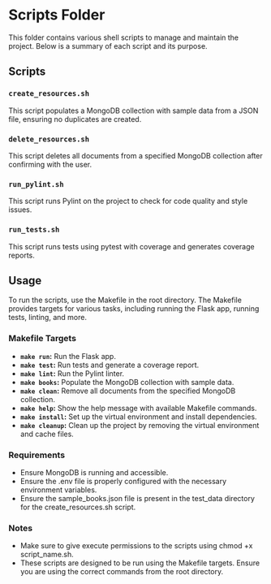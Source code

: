 # Scripts Folder

This folder contains various shell scripts to manage and maintain the project. Below is a summary of each script and its purpose.

## Scripts

### `create_resources.sh`

This script populates a MongoDB collection with sample data from a JSON file, ensuring no duplicates are created.

### `delete_resources.sh`

This script deletes all documents from a specified MongoDB collection after confirming with the user.

### `run_pylint.sh`

This script runs Pylint on the project to check for code quality and style issues.

### `run_tests.sh`

This script runs tests using pytest with coverage and generates coverage reports.

## Usage

To run the scripts, use the Makefile in the root directory. The Makefile provides targets for various tasks, including running the Flask app, running tests, linting, and more.

### Makefile Targets

- **`make run`:** Run the Flask app.
- **`make test`:** Run tests and generate a coverage report.
- **`make lint`:** Run the Pylint linter.
- **`make books`:** Populate the MongoDB collection with sample data.
- **`make clean`:** Remove all documents from the specified MongoDB collection.
- **`make help`:** Show the help message with available Makefile commands.
- **`make install`:** Set up the virtual environment and install dependencies.
- **`make cleanup`:** Clean up the project by removing the virtual environment and cache files.

### Requirements

- Ensure MongoDB is running and accessible.
- Ensure the .env file is properly configured with the necessary environment variables.
- Ensure the sample_books.json file is present in the test_data directory for the create_resources.sh script.

### Notes

- Make sure to give execute permissions to the scripts using chmod +x script_name.sh.
- These scripts are designed to be run using the Makefile targets. Ensure you are using the correct commands from the root directory.
